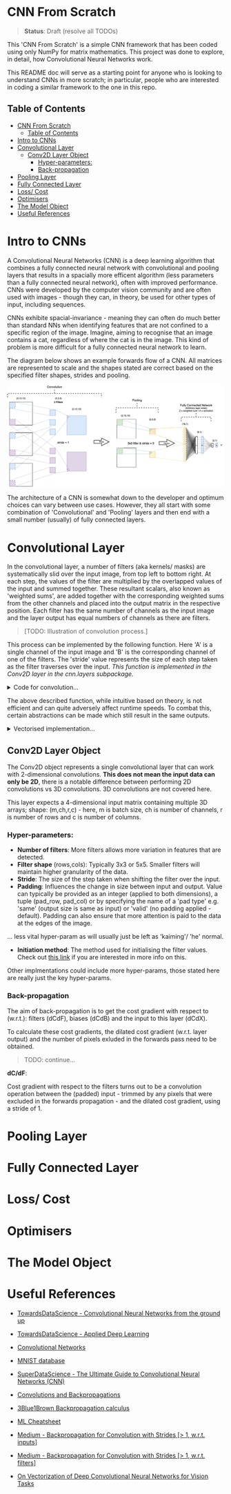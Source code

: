 # CNN From Scratch

> **Status**: Draft (resolve all TODOs)

This 'CNN From Scratch' is a simple CNN framework that has been coded using only NumPy for matrix mathematics. This project was done to explore, in detail, how Convolutional Neural Networks work.

This README doc will serve as a starting point for anyone who is looking to understand CNNs in more scratch; in particular, people who are interested in coding a similar framework to the one in this repo.

## Table of Contents
- [CNN From Scratch](#cnn-from-scratch)
	- [Table of Contents](#table-of-contents)
- [Intro to CNNs](#intro-to-cnns)
- [Convolutional Layer](#convolutional-layer)
	- [Conv2D Layer Object](#conv2d-layer-object)
		- [Hyper-parameters:](#hyper-parameters)
		- [Back-propagation](#back-propagation)
- [Pooling Layer](#pooling-layer)
- [Fully Connected Layer](#fully-connected-layer)
- [Loss/ Cost](#loss-cost)
- [Optimisers](#optimisers)
- [The Model Object](#the-model-object)
- [Useful References](#useful-references)

# Intro to CNNs

A Convolutional Neural Networks (CNN) is a deep learning algorithm that combines a fully connected neural network with convolutional and pooling layers that results in a spacially more efficent algorithm (less parameters than a fully connected neural network), often with improved performance. CNNs were developed by the computer vision community and are often used with images - though they can, in theory, be used for other types of input, including sequences.

CNNs exhibite spacial-invariance - meaning they can often do much better than standard NNs when identifying features that are not confined to a specific region of the image. Imagine, aiming to recognise that an image contains a cat, regardless of where the cat is in the image. This kind of problem is more difficult for a fully connected neural network to learn.

The diagram below shows an example forwards flow of a CNN. All matrices are represented to scale and the shapes stated are correct based on the specified filter shapes, strides and pooling.

![CNN Forwards](./imgs/CNN_Forwards.png)

The architecture of a CNN is somewhat down to the developer and optimum choices can vary between use cases. However, they all start with some combination of 'Convolutional' and 'Pooling' layers and then end with a small number (usually) of fully connected layers.

# Convolutional Layer

In the convolutional layer, a number of filters (aka kernels/ masks) are systematically slid over the input image, from top left to bottom right. At each step, the values of the filter are multiplied by the overlapped values of the input and summed together. These resultant scalars, also known as 'weighted sums', are added together with the corresponding weighted sums from the other channels and placed into the output matrix in the respective position. Each filter has the same number of channels as the input image and the layer output has equal numbers of channels as there are filters.

> [TODO: Illustration of convolution process.]

This process can be implemented by the following function. Here 'A' is a single channel of the input image and 'B' is the corresponding channel of one of the filters. The 'stride' value represents the size of each step taken as the filter traverses over the input. *This function is implemented in the Conv2D layer in the cnn.layers subpackage.*

<details>
	<summary>Code for convolution...</summary>

``` python
def convolve(A, B, stride,full_convolve=False):
	""" A and B are 2D arrays. Array B will be convolved over Array A using the stride provided.
		- 'full_convolve' is where the bottom right cell of B starts over the top of the top left cell of A and shifts by stride until the top left cell of B is over the bottom right cell of A. (i.e. A is padded in each dimension by B - 1 in the respective dimension). """
	assert A.ndim == 2
	assert B.ndim == 2
	if full_convolve:
		vertical_pad = B.shape[0] - 1
		horizontal_pad = B.shape[1] - 1
		A = np.pad(A,[(vertical_pad,vertical_pad),(horizontal_pad,horizontal_pad)],'constant')
	arows, acols = A.shape
	brows, bcols = B.shape

	rout = int((arows - brows) / stride) + 1
	cout = int((acols - bcols) / stride) + 1

	output = np.zeros(shape=(rout,cout))

	# start with mask in top left corner
	curr_y = out_y = 0	# 'curr_y' is y position of the top left corner of filt on top of '_input'. 'out_y' is the corresponding y position in the output array.
	while curr_y <= arows - brows:
		curr_x = out_x = 0	# 'curr_x' is x position of the top left corner of filt on top of '_input'. 'out_x' is the corresponding x position in the output array.
		while curr_x <= acols - bcols:
			output[out_y,out_x] += np.sum( A[ curr_y : curr_y + brows, curr_x : curr_x + bcols ] * B)
			curr_x += stride
			out_x += 1

		curr_y += stride
		out_y += 1

	return output
```

</details>

The above described function, while intuitive based on theory, is not efficient and can quite adversely affect runtime speeds. To combat this, certain abstractions can be made which still result in the same outputs.

<details>
	<summary>Vectorised implementation...</summary>

The main change for this implementation is due to the fact that it turns out that the sub matrices involved in each weighted sum can be pre-extracted from the input matrix and a dot product performed with a transformed filters matrix (including all filters at once).

> [TODO: Illustration of matrix transformations]

``` python
def convolve_vectorised(X,K, stride, full_convolve=False):
	"""
	X: 4D array of shape: (batch_size,channels,rows,cols)
	K: 4D array of shape: (num_filters,X_channels,rows,cols)

	Speed of this function is inversely proportional to [X_rows - K_rows] * [X_cols - K_cols].
	- Therefore, the larger the difference between size of X compared with K, the longer the function takes to run - this is due to the nested loop.
	"""
	assert X.ndim == 4 and K.ndim == 4, 'X and K should be 4D arrays.'
	assert X.shape[1] == K.shape[1], f'Both X and K should have the same number of channels. X has {X.shape[1]} and K has {K.shape[1]}.'
	X = X.copy()
	K = K.copy()

	if full_convolve:
		vertical_pad = K.shape[2] - 1
		horizontal_pad = K.shape[3] - 1
		X = np.pad(X,[(0,0),(0,0),(vertical_pad,vertical_pad),(horizontal_pad,horizontal_pad)],'constant',constant_values=0)

	# Flatten last 2 dimensions of K so that it becomes a 3D array with shape (num filts, K_rows * K_cols * X channels)
	Kflat = np.transpose(K,axes=(0,1,3,2)).reshape((K.shape[0],np.prod(K.shape[1:])))

	# Extract each slice of X for the conv operation and place into columns of Xsliced
	fmap_rows = int((X.shape[2] - K.shape[2]) / stride) + 1
	fmap_cols = int((X.shape[3] - K.shape[3]) / stride) + 1
	Xsliced = np.zeros((X.shape[0],np.prod(K.shape[1:]),fmap_rows*fmap_cols))
	col_index = 0
	for vstart in range(0,X.shape[2] - K.shape[2] + 1,stride):
		for hstart in range(0,X.shape[3] - K.shape[3] + 1,stride):	# NOTE: This double for loop can become slow when X inner shape is significantly greater than K inner shape (rows,cols)
			Xsliced[:,:,col_index] = np.transpose(X[:,:,vstart:vstart+K.shape[2],hstart:hstart+K.shape[3]],axes=(0,1,3,2)).reshape((X.shape[0],np.prod(K.shape[1:])))
			col_index += 1
	Fmap_flat = np.matmul(Kflat, Xsliced)	# (batch size, num filts, fmap_rows * fmap_cols)
	# Transform Fmap_flat to (batch size, num filts, fmap_rows, fmap_cols)
	return Fmap_flat.reshape((X.shape[0],K.shape[0], fmap_rows,fmap_cols))
```

</details>

## Conv2D Layer Object

The Conv2D object represents a single convolutional layer that can work with 2-dimensional convolutions. **This does not mean the input data can only be 2D**, there is a notable difference between performing 2D convolutions vs 3D convolutions. 3D convolutions are not covered here.

This layer expects a 4-dimensional input matrix containing multiple 3D arrays; shape: (m,ch,r,c) - here, m is batch size, ch is number of channels, r is number of rows and c is number of columns.

### Hyper-parameters:

- **Number of filters**: More filters allows more variation in features that are detected.
- **Filter shape** (rows,cols): Typically 3x3 or 5x5. Smaller filters will maintain higher granularity of the data.
- **Stride**: The size of the step taken when shifting the filter over the input. 
- **Padding**: Influences the change in size between input and output. Value can typically be provided as an integer (applied to both dimensions), a tuple (pad_row, pad_col) or by specifying the name of a 'pad type' e.g. 'same' (output size is same as input) or 'valid' (no padding applied - default). Padding can also ensure that more attention is paid to the data at the edges of the image.

... less vital hyper-param as will usually just be left as 'kaiming'/ 'he' normal.
- **Initiation method**: The method used for initialising the filter values. Check out [this link](https://towardsdatascience.com/weight-initialization-in-neural-networks-a-journey-from-the-basics-to-kaiming-954fb9b47c79) if you are interested in more info on this.

Other implmentations could include more hyper-params, those stated here are really just the key hyper-params.

### Back-propagation

The aim of back-propagation is to get the cost gradient with respect to (w.r.t.): filters  (dCdF), biases (dCdB) and the input to this layer (dCdX).

To calculate these cost gradients, the dilated cost gradient (w.r.t. layer output) and the number of pixels exluded in the forwards pass need to be obtained. 

> TODO: continue... 

**dC/dF**:

Cost gradient with respect to the filters turns out to be a convolution operation between the (padded) input - trimmed by any pixels that were excluded in the forwards propagation - and the dilated cost gradient, using a stride of 1.

# Pooling Layer


# Fully Connected Layer


# Loss/ Cost


# Optimisers


# The Model Object

















# Useful References

 - [TowardsDataScience - Convolutional Neural Networks from the ground up](https://towardsdatascience.com/convolutional-neural-networks-from-the-ground-up-c67bb41454e1)

 - [TowardsDataScience - Applied Deep Learning](https://towardsdatascience.com/applied-deep-learning-part-4-convolutional-neural-networks-584bc134c1e2)

 - [Convolutional Networks](https://cs231n.github.io/convolutional-networks/)

 - [MNIST database](http://yann.lecun.com/exdb/mnist/)

 - [SuperDataScience - The Ultimate Guide to Convolutional Neural Networks (CNN)](https://www.superdatascience.com/blogs/the-ultimate-guide-to-convolutional-neural-networks-cnn)
 
 - [Convolutions and Backpropagations](https://medium.com/@pavisj/convolutions-and-backpropagations-46026a8f5d2c)
 
 - [3Blue1Brown Backpropagation calculus](https://www.youtube.com/watch?v=tIeHLnjs5U8)

- [ML Cheatsheet](https://ml-cheatsheet.readthedocs.io)

- [Medium - Backpropagation for Convolution with Strides [> 1, w.r.t. inputs]](https://medium.com/@mayank.utexas/backpropagation-for-convolution-with-strides-8137e4fc2710)

- [Medium - Backpropagation for Convolution with Strides [> 1, w.r.t. filters]](https://medium.com/@mayank.utexas/backpropagation-for-convolution-with-strides-fb2f2efc4faa)

- [On Vectorization of Deep Convolutional Neural Networks for Vision Tasks](http://lxu.me/mypapers/vcnn_aaai15.pdf)

